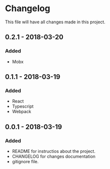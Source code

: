 # Changelog

This file will have all changes made in this project.

## 0.2.1 - 2018-03-20
### Added
- Mobx

## 0.1.1 - 2018-03-19
### Added
- React
- Typescript
- Webpack

## 0.0.1 - 2018-03-19
### Added
- README for instructios about the project.
- CHANGELOG for changes documentation
- gitignore file.
